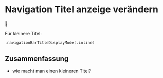 # Navigation Titel anzeige verändern
🧭

Für kleinere Titel: 

```swift
.navigationBarTitleDisplayMode(.inline)

```

## Zusammenfassung
- wie macht man einen kleineren Titel?